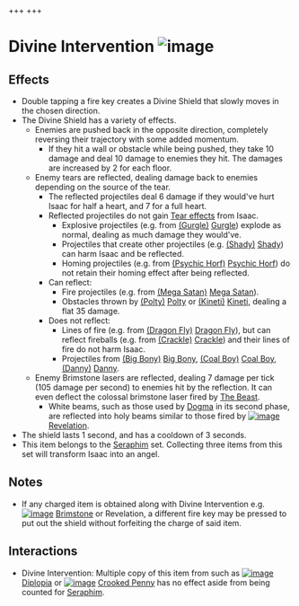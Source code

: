 +++
+++

 # Divine Intervention ![image](/image/Divine_Intervention.png) 


Effects
---------


* Double tapping a fire key creates a Divine Shield that slowly moves in the chosen direction.
* The Divine Shield has a variety of effects.
	+ Enemies are pushed back in the opposite direction, completely reversing their trajectory with some added momentum.
		- If they hit a wall or obstacle while being pushed, they take 10 damage and deal 10 damage to enemies they hit. The damages are increased by 2 for each floor.
	+ Enemy tears are reflected, dealing damage back to enemies depending on the source of the tear.
		- The reflected projectiles deal 6 damage if they would've hurt Isaac for half a heart, and 7 for a full heart.
		- Reflected projectiles do not gain [Tear effects](/wiki/Tear_effects "Tear effects") from Isaac.
			* Explosive projectiles (e.g. from [(Gurgle)](/wiki/Gaper#Gurgle "Gurgle") [Gurgle](/wiki/Gaper#Gurgle "Gaper")) explode as normal, dealing as much damage they would've.
			* Projectiles that create other projectiles (e.g. [(Shady)](/wiki/Fatty#Shady "Shady") [Shady](/wiki/Fatty#Shady "Fatty")) can harm Isaac and be reflected.
			* Homing projectiles (e.g. from [(Psychic Horf)](/wiki/Horf#Psychic_Horf "Psychic Horf") [Psychic Horf](/wiki/Horf#Psychic_Horf "Horf")) do not retain their homing effect after being reflected.
		- Can reflect:
			* Fire projectiles (e.g. from [(Mega Satan)](/wiki/Mega_Satan "Mega Satan") [Mega Satan](/wiki/Mega_Satan "Mega Satan")).
			* Obstacles thrown by [(Polty)](/wiki/Polty "Polty") [Polty](/wiki/Polty "Polty") or [(Kineti)](/wiki/Polty#Kineti "Kineti") [Kineti](/wiki/Polty#Kineti "Polty"), dealing a flat 35 damage.
		- Does not reflect:
			* Lines of fire (e.g. from [(Dragon Fly)](/wiki/Boom_Fly#Dragon_Fly "Dragon Fly") [Dragon Fly](/wiki/Boom_Fly#Dragon_Fly "Boom Fly")), but can reflect fireballs (e.g. from [(Crackle)](/wiki/Gaper#Crackle "Crackle") [Crackle](/wiki/Gaper#Crackle "Gaper")) and their lines of fire do not harm Isaac.
			* Projectiles from [(Big Bony)](/wiki/Fatty#Big_Bony "Big Bony") [Big Bony](/wiki/Fatty#Big_Bony "Fatty"), [(Coal Boy)](/wiki/Danny#Coal_Boy "Coal Boy") [Coal Boy](/wiki/Danny#Coal_Boy "Danny"), [(Danny)](/wiki/Danny "Danny") [Danny](/wiki/Danny "Danny").
	+ Enemy Brimstone lasers are reflected, dealing 7 damage per tick (105 damage per second) to enemies hit by the reflection. It can even deflect the colossal brimstone laser fired by [The Beast](/wiki/The_Beast "The Beast").
		- White beams, such as those used by [Dogma](/wiki/Dogma "Dogma") in its second phase, are reflected into holy beams similar to those fired by [![image](/image/Revelation.png)](/wiki/Revelation "Revelation") [Revelation](/wiki/Revelation "Revelation").
* The shield lasts 1 second, and has a cooldown of 3 seconds.
* This item belongs to the [Seraphim](/wiki/Seraphim_(Transformation) "Seraphim (Transformation)") set. Collecting three items from this set will transform Isaac into an angel.


Notes
-------


* If any charged item is obtained along with Divine Intervention e.g. [![image](/image/Brimstone.png)](/wiki/Brimstone "Brimstone") [Brimstone](/wiki/Brimstone "Brimstone") or Revelation, a different fire key may be pressed to put out the shield without forfeiting the charge of said item.


Interactions
--------------


* Divine Intervention: Multiple copy of this item from such as [![image](/image/Diplopia.png)](/wiki/Diplopia "Diplopia") [Diplopia](/wiki/Diplopia "Diplopia") or [![image](/image/Crooked_Penny.png)](/wiki/Crooked_Penny "Crooked Penny") [Crooked Penny](/wiki/Crooked_Penny "Crooked Penny") has no effect aside from being counted for [Seraphim](/wiki/Seraphim_(Transformation) "Seraphim (Transformation)").


